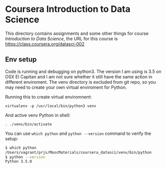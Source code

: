 # Coursera Introduction to Data Science

This directory contains assignments and some other things for course *Introduction to Data Science*, the URL for this course is https://class.coursera.org/datasci-002

## Env setup

Code is running and debugging on python3. The version I am using is 3.5 on OSX EI Capitan and I am not sure whether it still have the same action in different enviroment. The venv directory is excluded from git repo, so you may need to create your own virtual enviroment for Python.


Running this to create virtual enviromnent:

```
virtualenv -p /usr/local/bin/python3 venv
```

And active venv Python in shell:

```
. ./venv/bin/activate
```

You can use `which python` and `python --version` command to verify the setup:

```bash
$ which python
/Users/vagrant/prjs/MoocMaterials/coursera_datasci/venv/bin/python
$ python --version
Python 3.5.0
```

